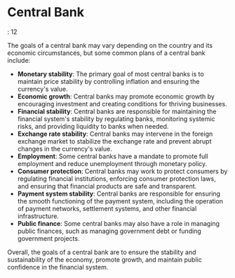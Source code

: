 # Central Bank

: 12

The goals of a central bank may vary depending on the country and its economic circumstances, but some common plans of a central bank include:

- **Monetary stability**: The primary goal of most central banks is to maintain price stability by controlling inflation and ensuring the currency's value.
- **Economic growth**: Central banks may promote economic growth by encouraging investment and creating conditions for thriving businesses.
- **Financial stability**: Central banks are responsible for maintaining the financial system's stability by regulating banks, monitoring systemic risks, and providing liquidity to banks when needed.
- **Exchange rate stability**: Central banks may intervene in the foreign exchange market to stabilize the exchange rate and prevent abrupt changes in the currency's value.
- **Employment**: Some central banks have a mandate to promote full employment and reduce unemployment through monetary policy.
- **Consumer protection**: Central banks may work to protect consumers by regulating financial institutions, enforcing consumer protection laws, and ensuring that financial products are safe and transparent.
- **Payment system stability**: Central banks are responsible for ensuring the smooth functioning of the payment system, including the operation of payment networks, settlement systems, and other financial infrastructure.
- **Public finance**: Some central banks may also have a role in managing public finances, such as managing government debt or funding government projects.

Overall, the goals of a central bank are to ensure the stability and sustainability of the economy, promote growth, and maintain public confidence in the financial system.